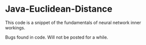 # Java-Euclidean-Distance

This code is a snippet of the fundamentals of neural network inner workings. 

Bugs found in code. Will not be posted for a while.

